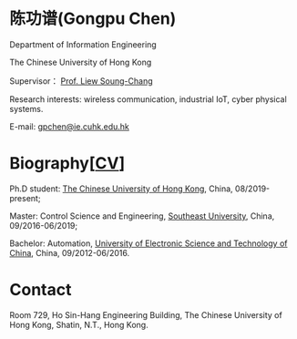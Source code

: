 # 陈功谱(Gongpu Chen)
 Department of Information Engineering
 
 The Chinese University of Hong Kong 
 
 Supervisor： [Prof. Liew Soung-Chang](http://www.ie.cuhk.edu.hk/people/soung.shtml)
 
 Research interests: wireless communication, industrial IoT, cyber physical systems.
 
 E-mail: gpchen@ie.cuhk.edu.hk

# Biography[[CV](CV_Chen.pdf)]
Ph.D student:  [The Chinese University of Hong Kong](http://www.cuhk.edu.hk/english/), China, 08/2019-present;

Master: Control Science and Engineering, [Southeast University](http://www.seu.edu.cn/), China, 09/2016-06/2019; 

Bachelor: Automation, [University of Electronic Science and Technology of China](https://www.uestc.edu.cn/), China, 09/2012-06/2016. 
 

# Contact
Room 729, Ho Sin-Hang Engineering Building, The Chinese University of Hong Kong, Shatin, N.T., Hong Kong.
